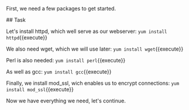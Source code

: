 First, we need a few packages to get started.

## Task

Let's install httpd, which well serve as our webserver:
`yum install httpd`{{execute}}

We also need wget, which we will use later:
`yum install wget`{{execute}}

Perl is also needed:
`yum install perl`{{execute}}

As well as gcc:
`yum install gcc`{{execute}}

Finally, we install mod_ssl, wich enables us to encrypt connections:
`yum install mod_ssl`{{execute}}

Now we have everything we need, let's continue.
